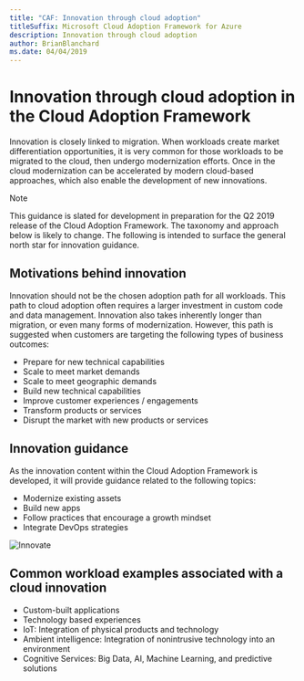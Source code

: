 ```yaml
---
title: "CAF: Innovation through cloud adoption"
titleSuffix: Microsoft Cloud Adoption Framework for Azure
description: Innovation through cloud adoption
author: BrianBlanchard
ms.date: 04/04/2019
---
```


# Innovation through cloud adoption in the Cloud Adoption Framework

Innovation is closely linked to migration. When workloads create market differentiation opportunities, it is very common for those workloads to be migrated to the cloud, then undergo modernization efforts. Once in the cloud modernization can be accelerated by modern cloud-based approaches, which also enable the development of new innovations.

> [!NOTE]
> This guidance is slated for development in preparation for the Q2 2019 release of the Cloud Adoption Framework. The taxonomy and approach below is likely to change. The following is intended to surface the general north star for innovation guidance.

## Motivations behind innovation

Innovation should not be the chosen adoption path for all workloads. This path to cloud adoption often requires a larger investment in custom code and data management. Innovation also takes inherently longer than migration, or even many forms of modernization. However, this path is suggested when customers are targeting the following types of business outcomes:

* Prepare for new technical capabilities
* Scale to meet market demands
* Scale to meet geographic demands
* Build new technical capabilities
* Improve customer experiences / engagements
* Transform products or services
* Disrupt the market with new products or services

## Innovation guidance

As the innovation content within the Cloud Adoption Framework is developed, it will provide guidance related to the following topics:

* Modernize existing assets
* Build new apps
* Follow practices that encourage a growth mindset
* Integrate DevOps strategies

![Innovate](../_images/innovate.png)

## Common workload examples associated with a cloud innovation

* Custom-built applications
* Technology based experiences
* IoT: Integration of physical products and technology
* Ambient intelligence: Integration of nonintrusive technology into an environment
* Cognitive Services: Big Data, AI, Machine Learning, and predictive solutions
